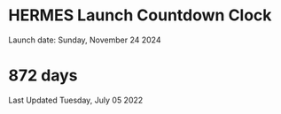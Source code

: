 # HERMES Launch Countdown Clock

Launch date: Sunday, November 24 2024
# 872 days

Last Updated Tuesday, July 05 2022